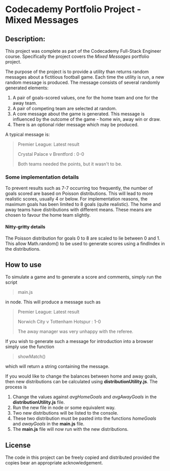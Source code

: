 # Codecademy Portfolio Project - Mixed Messages

## Description:

This project was complete as part of the Codecademy Full-Stack Engineer course. Specifically the project covers the _Mixed Messages_ portfolio project.

The purpose of the project is to provide a utility than returns random messages about a fictitious football game. Each time the utility is run, a new random message is produced. The message consists of several randomly generated elements:

1. A pair of goals-scored values, one for the home team and one for the away team.
2. A pair of competing team are selected at random.
3. A core message about the game is generated. This message is influenced by the outcome of the game - home win, away win or draw.
4. There is an optional rider message which may be produced.

A typical message is:

> Premier League: Latest result
>
> Crystal Palace v Brentford : 0-0
>
> Both teams needed the points, but it wasn't to be.

### Some implementation details

To prevent results such as 7-7 occurring too frequently, the number of goals scored are based on Poisson distributions. This will lead to more realistic scores, usually 4 or below. For implementation reasons, the maximum goals has been limited to 8 goals (quite realistic). The home and away teams have distributions with different means. These means are chosen to favour the home team slightly.

#### Nitty-gritty details

The Poisson distribution for goals 0 to 8 are scaled to lie between 0 and 1. This allow Math.random() to be used to generate scores using a findIndex in the distributions.

## How to use

To simulate a game and to generate a score and comments, simply run the script

> main.js

in node. This will produce a message such as

> Premier League: Latest result
>
> Norwich City v Tottenham Hotspur : 1-0
>
> The away manager was very unhappy with the referee.

If you wish to generate such a message for introduction into a browser simply use the function

> showMatch()

which will return a string containing the message.

If you would like to change the balances between home and away goals, then new distributions can be calculated using **distributionUtility.js**. The process is

1. Change the values against _avgHomeGoals_ and _avgAwayGoals_ in the **distributionUtility.js** file.
2. Run the new file in node or some equivalent way.
3. Two new distributions will be listed to the console.
4. These two distribution must be pasted into the functions _homeGoals_ and _awayGoals_ in the **main.js** file.
5. The **main.js** file will now run with the new distributions.

## License

The code in this project can be freely copied and distributed provided the copies bear an appropriate acknowledgement.
